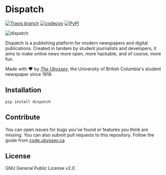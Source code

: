 Dispatch
=====================
[![Travis branch](https://img.shields.io/travis/ubyssey/dispatch/develop.svg)](https://travis-ci.org/ubyssey/dispatch)
[![codecov](https://codecov.io/gh/ubyssey/dispatch/branch/develop/graph/badge.svg)](https://codecov.io/gh/ubyssey/dispatch)
[![PyPI](https://img.shields.io/pypi/v/dispatch.svg)](https://pypi.python.org/pypi/dispatch)

![dispatch](https://user-images.githubusercontent.com/9669739/46310500-679caf00-c574-11e8-9b70-d08f9bd03de3.png)

Dispatch is a publishing platform for modern newspapers and digital publications. Created in tandem by student journalists and developers, it aims to make online news more open, more hackable, and of course, more fun.

Made with :heart: by [_The Ubyssey_](https://www.ubyssey.ca/), the University of British Columbia's student newspaper since 1918.

## Installation

```
pip install dispatch
```

## Contribute

You can open issues for bugs you've found or features you think are missing. You can also submit pull requests to this repository. Follow the guide from [code.ubyssey.ca](https://code.ubyssey.ca/installation/dispatch-setup)

## License

GNU General Public License v2.0
